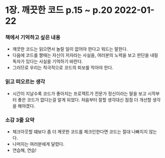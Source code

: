 # 1장. 깨끗한 코드 p.15 ~ p.20 2022-01-22
### 책에서 기억하고 싶은 내용
- 깨끗한 코드는 읽으면서 놀랄 일이 없어야 한다고 워드는 말한다.
- 다음에 코드를 짤때는 자신이 저자라는 사실을, 여러분의 노력을 보고 판단을 내릴 독자가 있다는 사실을 기억하기 바란다.
- 그러므로 우리는 적극적으로 코드의 퇴보를 막아야 한다.

### 읽고 떠오르는 생각
- 시간이 지날수록 코드가 좋아지는 프로젝트가 전문가 정신이라는 말을 보고 시작부터 좋은 코드가 없다는걸 알게 되었다. 처음부터 잘할 생각대신 점점 더 개선할 생각을 해야겠다.

### 소감 3줄 요약
- 체크아웃할 떄보다 좀 더 깨끗한 코드를 체크인한다면 코드는 절대 나빠지지 않는다.
- 나머지는 여러분에게 달렸다.
- 연습해, 연습!
